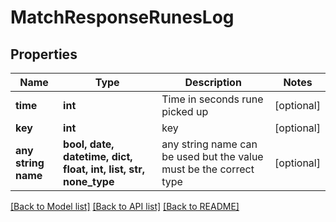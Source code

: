 # MatchResponseRunesLog


## Properties
Name | Type | Description | Notes
------------ | ------------- | ------------- | -------------
**time** | **int** | Time in seconds rune picked up | [optional] 
**key** | **int** | key | [optional] 
**any string name** | **bool, date, datetime, dict, float, int, list, str, none_type** | any string name can be used but the value must be the correct type | [optional]

[[Back to Model list]](../README.md#documentation-for-models) [[Back to API list]](../README.md#documentation-for-api-endpoints) [[Back to README]](../README.md)


